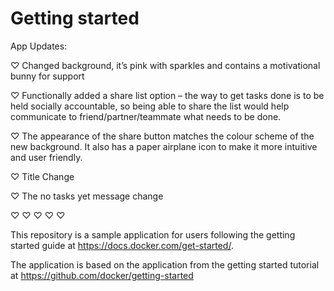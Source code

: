 # Getting started

App Updates:

♡ Changed background, it’s pink with sparkles and contains a motivational bunny for support

♡ Functionally added a share list option – the way to get tasks done is to be held socially accountable, so being able to share the list would help communicate to friend/partner/teammate what needs to be done.

♡ The appearance of the share button matches the colour scheme of the new background. 
It also has a paper airplane icon to make it more intuitive and user friendly. 

♡ Title Change

♡ The no tasks yet message change

♡ ♡ ♡ ♡ ♡

This repository is a sample application for users following the getting started guide at https://docs.docker.com/get-started/.

The application is based on the application from the getting started tutorial at https://github.com/docker/getting-started
